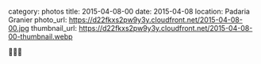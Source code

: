 category: photos 
title: 2015-04-08-00
date: 2015-04-08
location: Padaria Granier
photo_url: https://d22fkxs2pw9y3y.cloudfront.net/2015-04-08-00.jpg
thumbnail_url: https://d22fkxs2pw9y3y.cloudfront.net/2015-04-08-00-thumbnail.webp

🔪🍞💦 